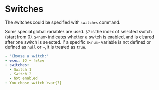 # Switches
The switches could be specified with `switches` command.

Some special global variables are used.
`$?` is the index of selected switch (start from 0).
`$<num>` indicates whether a switch is enabled, and is cleared after one switch is selected.
If a specific `$<num>` variable is not defined or defined as `null` or `~`, it is treated as `true`.

``` yaml
- 'Choose a switch:'
- exec: $3 = false
- switches:
  - Switch 1
  - Switch 2
  - Not enabled
- You chose switch \var{?}
```
